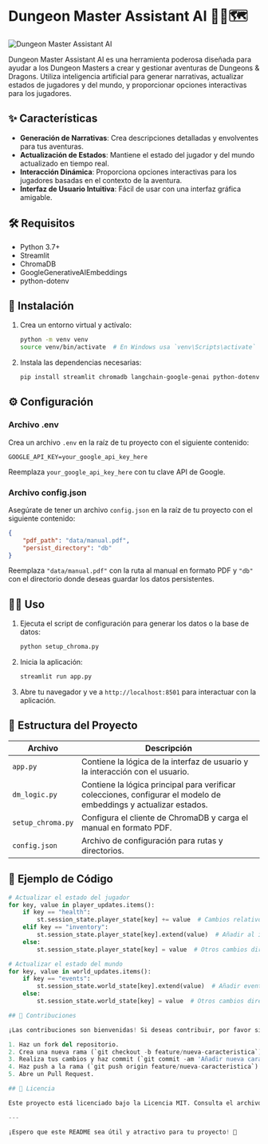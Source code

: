 # Dungeon Master Assistant AI 🧙‍♂️🗺️

![Dungeon Master Assistant AI](https://your-image-url.com/banner.png)

Dungeon Master Assistant AI es una herramienta poderosa diseñada para ayudar a los Dungeon Masters a crear y gestionar aventuras de Dungeons & Dragons. Utiliza inteligencia artificial para generar narrativas, actualizar estados de jugadores y del mundo, y proporcionar opciones interactivas para los jugadores.

## ✨ Características

- **Generación de Narrativas**: Crea descripciones detalladas y envolventes para tus aventuras.
- **Actualización de Estados**: Mantiene el estado del jugador y del mundo actualizado en tiempo real.
- **Interacción Dinámica**: Proporciona opciones interactivas para los jugadores basadas en el contexto de la aventura.
- **Interfaz de Usuario Intuitiva**: Fácil de usar con una interfaz gráfica amigable.

## 🛠️ Requisitos

- Python 3.7+
- Streamlit
- ChromaDB
- GoogleGenerativeAIEmbeddings
- python-dotenv

## 🚀 Instalación

1. Crea un entorno virtual y actívalo:
    ```bash
    python -m venv venv
    source venv/bin/activate  # En Windows usa `venv\Scripts\activate`
    ```

2. Instala las dependencias necesarias:
    ```bash
    pip install streamlit chromadb langchain-google-genai python-dotenv
    ```

## ⚙️ Configuración

### Archivo .env

Crea un archivo `.env` en la raíz de tu proyecto con el siguiente contenido:

```env
GOOGLE_API_KEY=your_google_api_key_here
```
Reemplaza `your_google_api_key_here` con tu clave API de Google.

### Archivo config.json

Asegúrate de tener un archivo `config.json` en la raíz de tu proyecto con el siguiente contenido:

```json
{
    "pdf_path": "data/manual.pdf",
    "persist_directory": "db"
}
```

Reemplaza `"data/manual.pdf"` con la ruta al manual en formato PDF y `"db"` con el directorio donde deseas guardar los datos persistentes.

## 🏃‍♂️ Uso

1. Ejecuta el script de configuración para generar los datos o la base de datos:
    ```bash
    python setup_chroma.py
    ```

2. Inicia la aplicación:
    ```bash
    streamlit run app.py
    ```

3. Abre tu navegador y ve a `http://localhost:8501` para interactuar con la aplicación.

## 📂 Estructura del Proyecto

| Archivo            | Descripción                                                                 |
|--------------------|-----------------------------------------------------------------------------|
| `app.py`           | Contiene la lógica de la interfaz de usuario y la interacción con el usuario.|
| `dm_logic.py`      | Contiene la lógica principal para verificar colecciones, configurar el modelo de embeddings y actualizar estados. |
| `setup_chroma.py`  | Configura el cliente de ChromaDB y carga el manual en formato PDF.           |
| `config.json`      | Archivo de configuración para rutas y directorios.                          |

## 🧩 Ejemplo de Código

```python
# Actualizar el estado del jugador
for key, value in player_updates.items():
    if key == "health":
        st.session_state.player_state[key] += value  # Cambios relativos
    elif key == "inventory":
        st.session_state.player_state[key].extend(value)  # Añadir al inventario
    else:
        st.session_state.player_state[key] = value  # Otros cambios directos

# Actualizar el estado del mundo
for key, value in world_updates.items():
    if key == "events":
        st.session_state.world_state[key].extend(value)  # Añadir eventos
    else:
        st.session_state.world_state[key] = value  # Otros cambios directos

## 🤝 Contribuciones

¡Las contribuciones son bienvenidas! Si deseas contribuir, por favor sigue estos pasos:

1. Haz un fork del repositorio.
2. Crea una nueva rama (`git checkout -b feature/nueva-caracteristica`).
3. Realiza tus cambios y haz commit (`git commit -am 'Añadir nueva característica'`).
4. Haz push a la rama (`git push origin feature/nueva-caracteristica`).
5. Abre un Pull Request.

## 📜 Licencia

Este proyecto está licenciado bajo la Licencia MIT. Consulta el archivo [LICENSE](LICENSE) para más detalles.

---

¡Espero que este README sea útil y atractivo para tu proyecto! 🎉